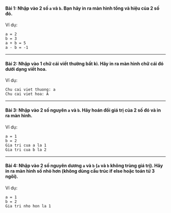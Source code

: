 #### Bài 1: Nhập vào 2 số `a` và `b`. Bạn hãy in ra màn hình tổng và hiệu của 2 số đó.

Ví dụ:

```
a = 2
b = 3
a + b = 5
a - b = -1
```

---

#### Bài 2: Nhập vào 1 chữ cái viết thường bất kì. Hãy in ra màn hình chữ cái đó dưới dạng viết hoa.

Ví dụ:

```
Chu cai viet thuong: a
Chu cai viet hoa: A
```

---

#### Bài 3: Nhập vào 2 số nguyên `a` và `b`. Hãy hoán đổi giá trị của 2 số đó và in ra màn hình.

Ví dụ:

```
a = 1
b = 2
Gia tri cua a la 1
Gia tri cua b la 2
```

---

#### Bài 4: Nhập vào 2 số nguyên dương `a` và `b` (`a` và `b` không trùng giá trị). Hãy in ra màn hình số nhỏ hơn (không dùng cấu trúc if else hoặc toán tử 3 ngôi).

Ví dụ:

```
a = 1
b = 2
Gia tri nho hon la 1
```
